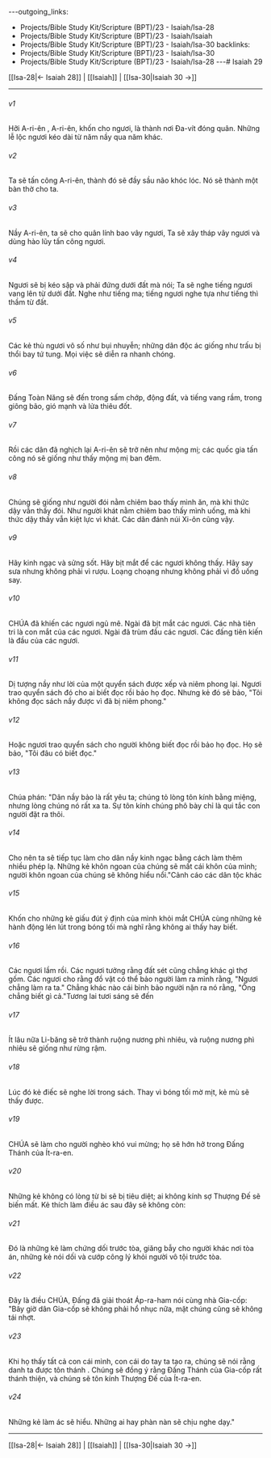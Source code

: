 ---outgoing_links:
  - Projects/Bible Study Kit/Scripture (BPT)/23 - Isaiah/Isa-28
  - Projects/Bible Study Kit/Scripture (BPT)/23 - Isaiah/Isaiah
  - Projects/Bible Study Kit/Scripture (BPT)/23 - Isaiah/Isa-30
backlinks:
  - Projects/Bible Study Kit/Scripture (BPT)/23 - Isaiah/Isa-30
  - Projects/Bible Study Kit/Scripture (BPT)/23 - Isaiah/Isa-28
---# Isaiah 29

[[Isa-28|← Isaiah 28]] | [[Isaiah]] | [[Isa-30|Isaiah 30 →]]
***



###### v1 
Hỡi A-ri-ên , A-ri-ên, khốn cho ngươi, là thành nơi Đa-vít đóng quân. Những lễ lộc ngươi kéo dài từ năm nầy qua năm khác. 

###### v2 
Ta sẽ tấn công A-ri-ên, thành đó sẽ đầy sầu não khóc lóc. Nó sẽ thành một bàn thờ cho ta. 

###### v3 
Nầy A-ri-ên, ta sẽ cho quân lính bao vây ngươi, Ta sẽ xây tháp vây ngươi và dùng hào lũy tấn công ngươi. 

###### v4 
Ngươi sẽ bị kéo sập và phải đứng dưới đất mà nói; Ta sẽ nghe tiếng ngươi vang lên từ dưới đất. Nghe như tiếng ma; tiếng ngươi nghe tựa như tiếng thì thầm từ đất. 

###### v5 
Các kẻ thù ngươi vô số như bụi nhuyễn; những dân độc ác giống như trấu bị thổi bay tứ tung. Mọi việc sẽ diễn ra nhanh chóng. 

###### v6 
Đấng Toàn Năng sẽ đến trong sấm chớp, động đất, và tiếng vang rầm, trong giông bão, gió mạnh và lửa thiêu đốt. 

###### v7 
Rồi các dân đã nghịch lại A-ri-ên sẽ trở nên như mộng mị; các quốc gia tấn công nó sẽ giống như thấy mộng mị ban đêm. 

###### v8 
Chúng sẽ giống như người đói nằm chiêm bao thấy mình ăn, mà khi thức dậy vẫn thấy đói. Như người khát nằm chiêm bao thấy mình uống, mà khi thức dậy thấy vẫn kiệt lực vì khát. Các dân đánh núi Xi-ôn cũng vậy. 

###### v9 
Hãy kinh ngạc và sửng sốt. Hãy bịt mắt để các ngươi không thấy. Hãy say sưa nhưng không phải vì rượu. Loạng choạng nhưng không phải vì đồ uống say. 

###### v10 
CHÚA đã khiến các ngươi ngủ mê. Ngài đã bịt mắt các ngươi. Các nhà tiên tri là con mắt của các ngươi. Ngài đã trùm đầu các ngươi. Các đấng tiên kiến là đầu của các ngươi. 

###### v11 
Dị tượng nầy như lời của một quyển sách được xếp và niêm phong lại. Ngươi trao quyển sách đó cho ai biết đọc rồi bảo họ đọc. Nhưng kẻ đó sẽ bảo, "Tôi không đọc sách nầy được vì đã bị niêm phong." 

###### v12 
Hoặc ngươi trao quyển sách cho người không biết đọc rồi bảo họ đọc. Họ sẽ bảo, "Tôi đâu có biết đọc." 

###### v13 
Chúa phán: "Dân nầy bảo là rất yêu ta; chúng tỏ lòng tôn kính bằng miệng, nhưng lòng chúng nó rất xa ta. Sự tôn kính chúng phô bày chỉ là qui tắc con người đặt ra thôi. 

###### v14 
Cho nên ta sẽ tiếp tục làm cho dân nầy kinh ngạc bằng cách làm thêm nhiều phép lạ. Những kẻ khôn ngoan của chúng sẽ mất cái khôn của mình; người khôn ngoan của chúng sẽ không hiểu nổi."Cảnh cáo các dân tộc khác 

###### v15 
Khốn cho những kẻ giấu đút ý định của mình khỏi mắt CHÚA cùng những kẻ hành động lén lút trong bóng tối mà nghĩ rằng không ai thấy hay biết. 

###### v16 
Các ngươi lầm rồi. Các ngươi tưởng rằng đất sét cũng chẳng khác gì thợ gốm. Các ngươi cho rằng đồ vật có thể bảo người làm ra mình rằng, "Ngươi chẳng làm ra ta." Chẳng khác nào cái bình bảo người nặn ra nó rằng, "Ông chẳng biết gì cả."Tương lai tươi sáng sẽ đến 

###### v17 
Ít lâu nữa Li-băng sẽ trở thành ruộng nương phì nhiêu, và ruộng nương phì nhiêu sẽ giống như rừng rậm. 

###### v18 
Lúc đó kẻ điếc sẽ nghe lời trong sách. Thay vì bóng tối mờ mịt, kẻ mù sẽ thấy được. 

###### v19 
CHÚA sẽ làm cho người nghèo khó vui mừng; họ sẽ hớn hở trong Đấng Thánh của Ít-ra-en. 

###### v20 
Những kẻ không có lòng từ bi sẽ bị tiêu diệt; ai không kính sợ Thượng Đế sẽ biến mất. Kẻ thích làm điều ác sau đây sẽ không còn: 

###### v21 
Đó là những kẻ làm chứng dối trước tòa, giăng bẫy cho người khác nơi tòa án, những kẻ nói dối và cướp công lý khỏi người vô tội trước tòa. 

###### v22 
Đây là điều CHÚA, Đấng đã giải thoát Áp-ra-ham nói cùng nhà Gia-cốp: "Bây giờ dân Gia-cốp sẽ không phải hổ nhục nữa, mặt chúng cũng sẽ không tái nhợt. 

###### v23 
Khi họ thấy tất cả con cái mình, con cái do tay ta tạo ra, chúng sẽ nói rằng danh ta được tôn thánh . Chúng sẽ đồng ý rằng Đấng Thánh của Gia-cốp rất thánh thiện, và chúng sẽ tôn kính Thượng Đế của Ít-ra-en. 

###### v24 
Những kẻ làm ác sẽ hiểu. Những ai hay phàn nàn sẽ chịu nghe dạy."

***
[[Isa-28|← Isaiah 28]] | [[Isaiah]] | [[Isa-30|Isaiah 30 →]]
